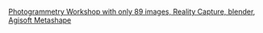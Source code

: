 [Photogrammetry Workshop with only 89 images, Reality Capture, blender, Agisoft Metashape](https://youtu.be/CgthkwpCbCg)

